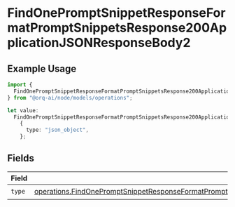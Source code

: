 # FindOnePromptSnippetResponseFormatPromptSnippetsResponse200ApplicationJSONResponseBody2

## Example Usage

```typescript
import {
  FindOnePromptSnippetResponseFormatPromptSnippetsResponse200ApplicationJSONResponseBody2,
} from "@orq-ai/node/models/operations";

let value:
  FindOnePromptSnippetResponseFormatPromptSnippetsResponse200ApplicationJSONResponseBody2 =
    {
      type: "json_object",
    };
```

## Fields

| Field                                                                                                                                                                                                                                            | Type                                                                                                                                                                                                                                             | Required                                                                                                                                                                                                                                         | Description                                                                                                                                                                                                                                      |
| ------------------------------------------------------------------------------------------------------------------------------------------------------------------------------------------------------------------------------------------------ | ------------------------------------------------------------------------------------------------------------------------------------------------------------------------------------------------------------------------------------------------ | ------------------------------------------------------------------------------------------------------------------------------------------------------------------------------------------------------------------------------------------------ | ------------------------------------------------------------------------------------------------------------------------------------------------------------------------------------------------------------------------------------------------ |
| `type`                                                                                                                                                                                                                                           | [operations.FindOnePromptSnippetResponseFormatPromptSnippetsResponse200ApplicationJSONResponseBody3VersionsType](../../models/operations/findonepromptsnippetresponseformatpromptsnippetsresponse200applicationjsonresponsebody3versionstype.md) | :heavy_check_mark:                                                                                                                                                                                                                               | N/A                                                                                                                                                                                                                                              |